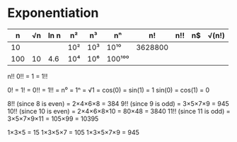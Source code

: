# Exponentiation

n   | √n | ln n | n²  | n³  | nⁿ     | n!    | n!!  | n$ | √(n!) |
----|----|------|-----|-----|--------|-------|------|----|-------|
10  |    |      | 10² | 10³ | 10¹⁰   |3628800|
100 | 10 | 4.6  | 10⁴ | 10⁶ | 100¹⁰⁰ | 


n!!
0!! = 1 = 1!!

0! = 1! = 0!! = 1!! = n⁰ = 1ⁿ = √1 = cos(0) = sin(1) = 1
sin(0) = cos(1) = 0

8!!  (since 8  is even) = 2×4×6×8 = 384
9!!  (since 9  is odd)  = 3×5×7×9 = 945
10!! (since 10 is even) = 2×4×6×8×10 = 80×48 = 3840
11!! (since 11 is odd)  = 3×5×7×9×11 = 105×99 = 10395

1×3×5 = 15
1×3×5×7 = 105
1×3×5×7×9 = 945
